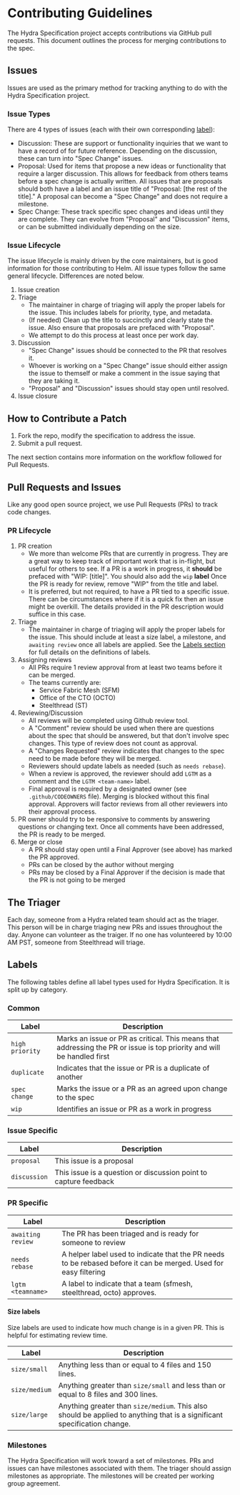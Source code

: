 # Contributing Guidelines

The Hydra Specification project accepts contributions via GitHub pull requests. This document outlines the process for merging contributions to the spec.

## Issues

Issues are used as the primary method for tracking anything to do with the Hydra Specification project.

### Issue Types

There are 4 types of issues (each with their own corresponding [label](#labels)):
- Discussion: These are support or functionality inquiries that we want to have a record of for
future reference. Depending on the discussion, these can turn into "Spec Change" issues.
- Proposal: Used for items that propose a new ideas or functionality that require
a larger discussion. This allows for feedback from others teams before a
spec change is actually written. All issues that are proposals should
both have a label and an issue title of "Proposal: [the rest of the title]." A proposal can become
a "Spec Change" and does not require a milestone.
- Spec Change: These track specific spec changes and ideas until they are complete. They can evolve
from "Proposal" and "Discussion" items, or can be submitted individually depending on the size.

### Issue Lifecycle

The issue lifecycle is mainly driven by the core maintainers, but is good information for those
contributing to Helm. All issue types follow the same general lifecycle. Differences are noted below.
1. Issue creation
2. Triage
    - The maintainer in charge of triaging will apply the proper labels for the issue. This
    includes labels for priority, type, and metadata.
    - (If needed) Clean up the title to succinctly and clearly state the issue. Also ensure
    that proposals are prefaced with "Proposal".
    - We attempt to do this process at least once per work day.
3. Discussion
    - "Spec Change" issues should be connected to the PR that resolves it.
    - Whoever is working on a "Spec Change" issue should either assign the issue to themself or make a comment in the issue
    saying that they are taking it.
    - "Proposal" and "Discussion" issues should stay open until resolved.
4. Issue closure

## How to Contribute a Patch

1. Fork the repo, modify the specification to address the issue.
1. Submit a pull request.

The next section contains more information on the workflow followed for Pull Requests.

## Pull Requests and Issues

Like any good open source project, we use Pull Requests (PRs) to track code changes.

### PR Lifecycle

1. PR creation
    - We more than welcome PRs that are currently in progress. They are a great way to keep track of
    important work that is in-flight, but useful for others to see. If a PR is a work in progress,
    it **should** be prefaced with "WIP: [title]". You should also add the `wip` **label** Once the PR is ready for review, remove "WIP" from the title and label.
    - It is preferred, but not required, to have a PR tied to a specific issue. There can be
    circumstances where if it is a quick fix then an issue might be overkill. The details provided
    in the PR description would suffice in this case.
2. Triage
    - The maintainer in charge of triaging will apply the proper labels for the issue. This should
    include at least a size label, a milestone, and `awaiting review` once all labels are applied.
    See the [Labels section](#labels) for full details on the definitions of labels.
3. Assigning reviews
    - All PRs require 1 review approval from at least two teams before it can be merged. 
    - The teams currently are: 
      - Service Fabric Mesh (SFM)
      - Office of the CTO (OCTO)
      - Steelthread (ST)
4. Reviewing/Discussion
    - All reviews will be completed using Github review tool.
    - A "Comment" review should be used when there are questions about the spec that should be
    answered, but that don't involve spec changes. This type of review does not count as approval.
    - A "Changes Requested" review indicates that changes to the spec need to be made before they will be
    merged.
    - Reviewers should update labels as needed (such as `needs rebase`).
    - When a review is approved, the reviewer should add `LGTM` as a comment and the `LGTM <team-name>` label. 
    - Final approval is required by a designated owner (see `.github/CODEOWNERS` file). Merging is blocked without this final approval. Approvers will factor reviews from all other reviewers into their approval process.
5. PR owner should try to be responsive to comments by answering questions or changing text. Once all comments have been addressed,
   the PR is ready to be merged.
6. Merge or close
    - A PR should stay open until a Final Approver (see above) has marked the PR approved. 
    - PRs can be closed by the author without merging
    - PRs may be closed by a Final Approver if the decision is made that the PR is not going to be merged 

## The Triager

Each day, someone from a Hydra related team should act as the triager. This person will be in charge triaging new PRs and issues throughout the day. Anyone can volunteer as the traiger. If no one has volunteered by 10:00 AM PST, someone from Steelthread will triage. 

## Labels

The following tables define all label types used for Hydra Specification. It is split up by category.

### Common

| Label | Description |
| ----- | ----------- |
| `high priority` | Marks an issue or PR as critical. This means that addressing the PR or issue is top priority and will be handled first |
| `duplicate` | Indicates that the issue or PR is a duplicate of another |
| `spec change` | Marks the issue or a PR as an agreed upon change to the spec |
| `wip` | Identifies an issue or PR as a work in progress | 

### Issue Specific

| Label | Description |
| ----- | ----------- |
| `proposal` | This issue is a proposal |
| `discussion` | This issue is a question or discussion point to capture feedback |

### PR Specific

| Label | Description |
| ----- | ----------- |
| `awaiting review` | The PR has been triaged and is ready for someone to review |
| `needs rebase` | A helper label used to indicate that the PR needs to be rebased before it can be merged. Used for easy filtering |
| `lgtm <teamname>` | A label to indicate that a team (sfmesh, steelthread, octo) approves. |

#### Size labels

Size labels are used to indicate how much change is in a given PR. This is helpful for estimating review time. 

| Label | Description |
| ----- | ----------- |
| `size/small` | Anything less than or equal to 4 files and 150 lines. |
| `size/medium` | Anything greater than `size/small` and less than or equal to 8 files and 300 lines. |
| `size/large` | Anything greater than `size/medium`. This also should be applied to anything that is a significant specification change. |

### Milestones

The Hydra Specification will work toward a set of milestones. PRs and issues can have milestones associated with them. The triager should assign milestones as appropriate. The milestones will be created per working group agreement. 
